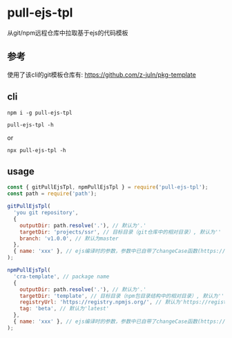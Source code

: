 # pull-ejs-tpl

从git/npm远程仓库中拉取基于ejs的代码模板

## 参考

使用了该cli的git模板仓库有: <https://github.com/z-juln/pkg-template>

## cli

`npm i -g pull-ejs-tpl`

`pull-ejs-tpl -h`

or

`npx pull-ejs-tpl -h`

## usage

```javascript
const { gitPullEjsTpl, npmPullEjsTpl } = require('pull-ejs-tpl');
const path = require('path');

gitPullEjsTpl(
  'you git repository',
  {
    outputDir: path.resolve('.'), // 默认为'.'
    targetDir: 'projects/ssr', // 目标目录（git仓库中的相对目录）, 默认为''
    branch: 'v1.0.0', // 默认为master
  },
  { name: 'xxx' }, // ejs编译时的参数，参数中已自带了changeCase函数(https://www.npmjs.com/package/@juln/change-case)
);

npmPullEjsTpl(
  'cra-template', // package name
  {
    outputDir: path.resolve('.'), // 默认为'.'
    targetDir: 'template', // 目标目录（npm包目录结构中的相对目录）, 默认为''
    registryUrl: 'https://registry.npmjs.org/', // 默认为'https://registry.npmjs.org/'
    tag: 'beta', // 默认为'latest'
  },
  { name: 'xxx' }, // ejs编译时的参数，参数中已自带了changeCase函数(https://www.npmjs.com/package/@juln/change-case)
);
```
